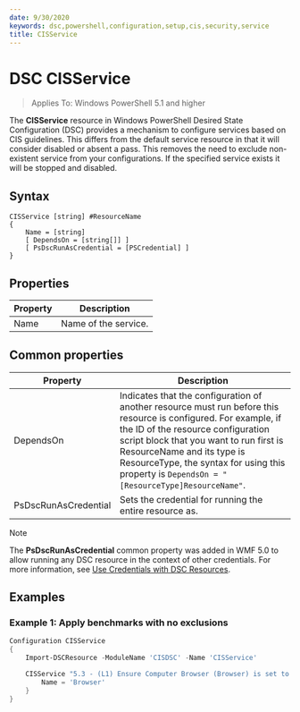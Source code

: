 ```yaml
---
date: 9/30/2020
keywords: dsc,powershell,configuration,setup,cis,security,service
title: CISService
---
```

# DSC CISService

> Applies To: Windows PowerShell 5.1 and higher

The **CISService** resource in Windows PowerShell Desired State Configuration (DSC) provides a
mechanism to configure services based on CIS guidelines. This differs from the default service resource in that it will consider disabled or absent a pass. This removes the need to exclude non-existent service from your configurations. If the specified service exists it will be stopped and disabled.

## Syntax

```Syntax
CISService [string] #ResourceName
{
    Name = [string]
    [ DependsOn = [string[]] ]
    [ PsDscRunAsCredential = [PSCredential] ]
}
```

## Properties

|Property |Description |
|---|---|
|Name |Name of the service. |

## Common properties

|Property |Description |
|---|---|
|DependsOn |Indicates that the configuration of another resource must run before this resource is configured. For example, if the ID of the resource configuration script block that you want to run first is ResourceName and its type is ResourceType, the syntax for using this property is `DependsOn = "[ResourceType]ResourceName"`. |
|PsDscRunAsCredential |Sets the credential for running the entire resource as. |

> [!NOTE]
> The **PsDscRunAsCredential** common property was added in WMF 5.0 to allow running any DSC
> resource in the context of other credentials. For more information, see [Use Credentials with DSC Resources](https://docs.microsoft.com/en-us/powershell/scripting/dsc/configurations/runasuser?view=powershell-7).

## Examples

### Example 1: Apply benchmarks with no exclusions

```powershell
Configuration CISService
{
    Import-DSCResource -ModuleName 'CISDSC' -Name 'CISService'

    CISService "5.3 - (L1) Ensure Computer Browser (Browser) is set to Disabled or Not Installed" {
        Name = 'Browser'
    }
}